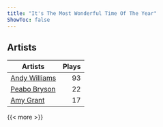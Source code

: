 ```yaml
---
title: "It's The Most Wonderful Time Of The Year"
ShowToc: false
---
```


## Artists
Artists | Plays 
----- | -----: 
[Andy Williams](/artists/andy-williams-16425) | 93
[Peabo Bryson](/artists/peabo-bryson-38840) | 22
[Amy Grant](/artists/amy-grant-3053) | 17

{{< more >}}